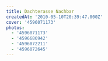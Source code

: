 ```yaml
---
title: Dachterasse Nachbar
createdAt: '2010-05-10T20:39:47.000Z'
cover: '4596071173'
photos:
  - '4596071173'
  - '4596686942'
  - '4596072211'
  - '4596072645'
---
```


